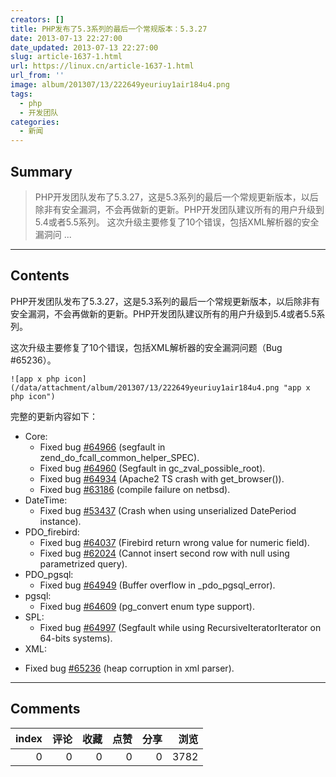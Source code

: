 ```yaml
---
creators: []
title: PHP发布了5.3系列的最后一个常规版本：5.3.27
date: 2013-07-13 22:27:00
date_updated: 2013-07-13 22:27:00
slug: article-1637-1.html
url: https://linux.cn/article-1637-1.html
url_from: ''
image: album/201307/13/222649yeuriuy1air184u4.png
tags:
  - php
  - 开发团队
categories:
  - 新闻
---
```


## Summary

> PHP开发团队发布了5.3.27，这是5.3系列的最后一个常规更新版本，以后除非有安全漏洞，不会再做新的更新。PHP开发团队建议所有的用户升级到5.4或者5.5系列。
> 这次升级主要修复了10个错误，包括XML解析器的安全漏洞问  ...

***

<!-- more -->

## Contents

PHP开发团队发布了5.3.27，这是5.3系列的最后一个常规更新版本，以后除非有安全漏洞，不会再做新的更新。PHP开发团队建议所有的用户升级到5.4或者5.5系列。

这次升级主要修复了10个错误，包括XML解析器的安全漏洞问题（Bug #65236）。

`![app x php icon](/data/attachment/album/201307/13/222649yeuriuy1air184u4.png "app x php icon")`

完整的更新内容如下：

* Core:
	+ Fixed bug [#64966](http://bugs.php.net/64966) (segfault in zend\_do\_fcall\_common\_helper\_SPEC).
	+ Fixed bug [#64960](http://bugs.php.net/64960) (Segfault in gc\_zval\_possible\_root).
	+ Fixed bug [#64934](http://bugs.php.net/64934) (Apache2 TS crash with get\_browser()).
	+ Fixed bug [#63186](http://bugs.php.net/63186) (compile failure on netbsd).
* DateTime:
	+ Fixed bug [#53437](http://bugs.php.net/53437) (Crash when using unserialized DatePeriod instance).
* PDO\_firebird:
	+ Fixed bug [#64037](http://bugs.php.net/64037) (Firebird return wrong value for numeric field).
	+ Fixed bug [#62024](http://bugs.php.net/62024) (Cannot insert second row with null using parametrized query).
* PDO\_pgsql:
	+ Fixed bug [#64949](http://bugs.php.net/64949) (Buffer overflow in \_pdo\_pgsql\_error).
* pgsql:
	+ Fixed bug [#64609](http://bugs.php.net/64609) (pg\_convert enum type support).
* SPL:
	+ Fixed bug [#64997](http://bugs.php.net/64997) (Segfault while using RecursiveIteratorIterator on 64-bits systems).
* XML:
+ Fixed bug [#65236](http://bugs.php.net/65236) (heap corruption in xml parser).

***

## Comments


|   index |   评论 |   收藏 |   点赞 |   分享 |   浏览 |
|--------:|-------:|-------:|-------:|-------:|-------:|
|       0 |      0 |      0 |      0 |      0 |   3782 |
